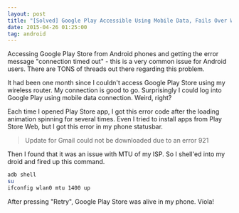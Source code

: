 ```yaml
---
layout: post
title: "[Solved] Google Play Accessible Using Mobile Data, Fails Over WiFi"
date: 2015-04-26 01:25:00
tag: android
---
```

Accessing Google Play Store from Android phones and getting the error message "connection timed out" - this is a very common issue for Android users. There are TONS of threads out there regarding this problem.

It had been one month since I couldn't access Google Play Store using my wireless router. My connection is good to go. Surprisingly I could log into
Google Play using mobile data connection. Weird, right?

Each time I opened Play Store app, I got this error code after the loading animation spinning for several times. Even I tried to install apps from Play
Store Web, but I got this error in my phone statusbar.

> Update for Gmail could not be downloaded due to an error 921

Then I found that it was an issue with MTU of my ISP. So I shell'ed into my droid and fired up this command.

```bash
adb shell
su
ifconfig wlan0 mtu 1400 up
```

After pressing "Retry", Google Play Store was alive in my phone. Viola!